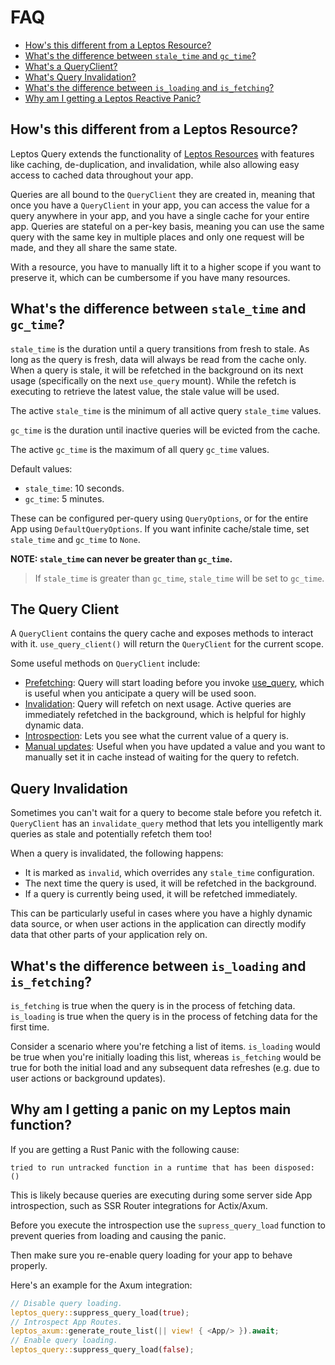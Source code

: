 # FAQ

- [How's this different from a Leptos Resource?](#hows-this-different-from-a-leptos-resource)
- [What's the difference between `stale_time` and `gc_time`?](#whats-the-difference-between-stale_time-and-gc_time)
- [What's a QueryClient?](#the-query-client)
- [What's Query Invalidation?](#query-invalidation)
- [What's the difference between `is_loading` and `is_fetching`?](#whats-the-difference-between-is_loading-and-is_fetching)
- [Why am I getting a Leptos Reactive Panic?](#why-am-i-getting-a-panic-on-my-leptos-main-function)

## How's this different from a Leptos Resource?

Leptos Query extends the functionality of [Leptos Resources](https://leptos-rs.github.io/leptos/async/10_resources.html) with features like caching, de-duplication, and invalidation, while also allowing easy access to cached data throughout your app.

Queries are all bound to the `QueryClient` they are created in, meaning that once you have a `QueryClient` in your app, you can access the value for a query anywhere in your app, and you have a single cache for your entire app. Queries are stateful on a per-key basis, meaning you can use the same query with the same key in multiple places and only one request will be made, and they all share the same state.

With a resource, you have to manually lift it to a higher scope if you want to preserve it, which can be cumbersome if you have many resources.

## What's the difference between `stale_time` and `gc_time`?

`stale_time` is the duration until a query transitions from fresh to stale. As long as the query is fresh, data will always be read from the cache only. When a query is stale, it will be refetched in the background on its next usage (specifically on the next `use_query` mount). While the refetch is executing to retrieve the latest value, the stale value will be used.

The active `stale_time` is the minimum of all active query `stale_time` values.

`gc_time` is the duration until inactive queries will be evicted from the cache.

The active `gc_time` is the maximum of all query `gc_time` values.

Default values:

- `stale_time`: 10 seconds.
- `gc_time`: 5 minutes.

These can be configured per-query using `QueryOptions`, or for the entire App using `DefaultQueryOptions`. If you want infinite cache/stale time, set `stale_time` and `gc_time` to `None`.

**NOTE: `stale_time` can never be greater than `gc_time`.**
> If `stale_time` is greater than `gc_time`, `stale_time` will be set to `gc_time`.

## The Query Client

A `QueryClient` contains the query cache and exposes methods to interact with it. `use_query_client()` will return the `QueryClient` for the current scope.

Some useful methods on `QueryClient` include:

- [Prefetching](https://docs.rs/leptos_query/latest/leptos_query/struct.QueryClient.html#method.prefetch_query): Query will start loading before you invoke [use_query](use_query::use_query), which is useful when you anticipate a query will be used soon.
- [Invalidation](https://docs.rs/leptos_query/latest/leptos_query/struct.QueryClient.html#method.invalidate_query): Query will refetch on next usage. Active queries are immediately refetched in the background, which is helpful for highly dynamic data.
- [Introspection](https://docs.rs/leptos_query/latest/leptos_query/struct.QueryClient.html#method.get_query_state): Lets you see what the current value of a query is.
- [Manual updates](https://docs.rs/leptos_query/latest/leptos_query/struct.QueryClient.html#method.set_query_data): Useful when you have updated a value and you want to manually set it in cache instead of waiting for the query to refetch.

## Query Invalidation

Sometimes you can't wait for a query to become stale before you refetch it. `QueryClient` has an `invalidate_query` method that lets you intelligently mark queries as stale and potentially refetch them too!

When a query is invalidated, the following happens:

- It is marked as `invalid`, which overrides any `stale_time` configuration.
- The next time the query is used, it will be refetched in the background.
- If a query is currently being used, it will be refetched immediately.

This can be particularly useful in cases where you have a highly dynamic data source, or when user actions in the application can directly modify data that other parts of your application rely on.

## What's the difference between `is_loading` and `is_fetching`?

`is_fetching` is true when the query is in the process of fetching data. `is_loading` is true when the query is in the process of fetching data for the first time.

Consider a scenario where you're fetching a list of items. `is_loading` would be true when you're initially loading this list, whereas `is_fetching` would be true for both the initial load and any subsequent data refreshes (e.g. due to user actions or background updates).

## Why am I getting a panic on my Leptos main function?

If you are getting a Rust Panic with the following cause:

```
tried to run untracked function in a runtime that has been disposed: ()

```

This is likely because queries are executing during some server side App introspection, such as SSR Router integrations for Actix/Axum.

Before you execute the introspection use the `supress_query_load` function to prevent queries from loading and causing the panic.

Then make sure you re-enable query loading for your app to behave properly.

Here's an example for the Axum integration:

```rust
// Disable query loading.
leptos_query::suppress_query_load(true);
// Introspect App Routes.
leptos_axum::generate_route_list(|| view! { <App/> }).await;
// Enable query loading.
leptos_query::suppress_query_load(false);
```
